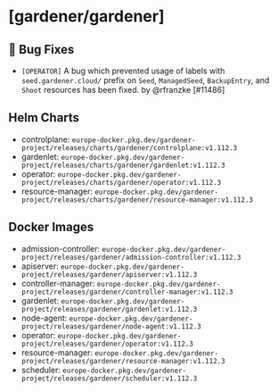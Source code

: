 # [gardener/gardener]

## 🐛 Bug Fixes

- `[OPERATOR]` A bug which prevented usage of labels with `seed.gardener.cloud/` prefix on `Seed`, `ManagedSeed`, `BackupEntry`, and `Shoot` resources has been fixed. by @rfranzke [#11486]

## Helm Charts
- controlplane: `europe-docker.pkg.dev/gardener-project/releases/charts/gardener/controlplane:v1.112.3`
- gardenlet: `europe-docker.pkg.dev/gardener-project/releases/charts/gardener/gardenlet:v1.112.3`
- operator: `europe-docker.pkg.dev/gardener-project/releases/charts/gardener/operator:v1.112.3`
- resource-manager: `europe-docker.pkg.dev/gardener-project/releases/charts/gardener/resource-manager:v1.112.3`
## Docker Images
- admission-controller: `europe-docker.pkg.dev/gardener-project/releases/gardener/admission-controller:v1.112.3`
- apiserver: `europe-docker.pkg.dev/gardener-project/releases/gardener/apiserver:v1.112.3`
- controller-manager: `europe-docker.pkg.dev/gardener-project/releases/gardener/controller-manager:v1.112.3`
- gardenlet: `europe-docker.pkg.dev/gardener-project/releases/gardener/gardenlet:v1.112.3`
- node-agent: `europe-docker.pkg.dev/gardener-project/releases/gardener/node-agent:v1.112.3`
- operator: `europe-docker.pkg.dev/gardener-project/releases/gardener/operator:v1.112.3`
- resource-manager: `europe-docker.pkg.dev/gardener-project/releases/gardener/resource-manager:v1.112.3`
- scheduler: `europe-docker.pkg.dev/gardener-project/releases/gardener/scheduler:v1.112.3`
